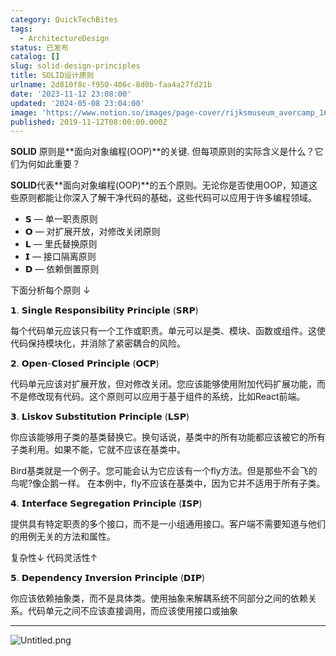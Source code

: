 ```yaml
---
category: QuickTechBites
tags:
  - ArchitectureDesign
status: 已发布
catalog: []
slug: solid-design-principles
title: SOLID设计原则
urlname: 2d810f8c-f950-406c-8d0b-faa4a27fd21b
date: '2023-11-12 23:08:00'
updated: '2024-05-08 23:04:00'
image: 'https://www.notion.so/images/page-cover/rijksmuseum_avercamp_1620.jpg'
published: 2019-11-12T08:00:00.000Z
---
```


**SOLID** 原则是**面向对象编程(OOP)**的关键. 但每项原则的实际含义是什么？它们为何如此重要？


**SOLID**代表**面向对象编程(OOP)**的五个原则。无论你是否使用OOP，知道这些原则都能让你深入了解干净代码的基础，这些代码可以应用于许多编程领域。

- 𝗦 — 单一职责原则
- 𝗢 — 对扩展开放，对修改关闭原则
- 𝗟 — 里氏替换原则
- 𝗜 — 接口隔离原则
- 𝗗 — 依赖倒置原则

下面分析每个原则 ↓


𝟭. 𝗦𝗶𝗻𝗴𝗹𝗲 𝗥𝗲𝘀𝗽𝗼𝗻𝘀𝗶𝗯𝗶𝗹𝗶𝘁𝘆 𝗣𝗿𝗶𝗻𝗰𝗶𝗽𝗹𝗲 (𝗦𝗥𝗣)


每个代码单元应该只有一个工作或职责。单元可以是类、模块、函数或组件。这使代码保持模块化，并消除了紧密耦合的风险。


𝟮. 𝗢𝗽𝗲𝗻-𝗖𝗹𝗼𝘀𝗲𝗱 𝗣𝗿𝗶𝗻𝗰𝗶𝗽𝗹𝗲 (𝗢𝗖𝗣)


代码单元应该对扩展开放，但对修改关闭。您应该能够使用附加代码扩展功能，而不是修改现有代码。这个原则可以应用于基于组件的系统，比如React前端。


𝟯. 𝗟𝗶𝘀𝗸𝗼𝘃 𝗦𝘂𝗯𝘀𝘁𝗶𝘁𝘂𝘁𝗶𝗼𝗻 𝗣𝗿𝗶𝗻𝗰𝗶𝗽𝗹𝗲 (𝗟𝗦𝗣)


你应该能够用子类的基类替换它。换句话说，基类中的所有功能都应该被它的所有子类利用。如果不能，它就不应该在基类中。


Bird基类就是一个例子。您可能会认为它应该有一个fly方法。但是那些不会飞的鸟呢?像企鹅一样。
在本例中，fly不应该在基类中，因为它并不适用于所有子类。


𝟰. 𝗜𝗻𝘁𝗲𝗿𝗳𝗮𝗰𝗲 𝗦𝗲𝗴𝗿𝗲𝗴𝗮𝘁𝗶𝗼𝗻 𝗣𝗿𝗶𝗻𝗰𝗶𝗽𝗹𝗲 (𝗜𝗦𝗣)


提供具有特定职责的多个接口，而不是一小组通用接口。客户端不需要知道与他们的用例无关的方法和属性。


复杂性↓
代码灵活性↑


𝟱. 𝗗𝗲𝗽𝗲𝗻𝗱𝗲𝗻𝗰𝘆 𝗜𝗻𝘃𝗲𝗿𝘀𝗶𝗼𝗻 𝗣𝗿𝗶𝗻𝗰𝗶𝗽𝗹𝗲 (𝗗𝗜𝗣)


你应该依赖抽象类，而不是具体类。使用抽象来解耦系统不同部分之间的依赖关系。代码单元之间不应该直接调用，而应该使用接口或抽象


---


![Untitled.png](https://prod-files-secure.s3.us-west-2.amazonaws.com/5d24fe63-e567-4804-86f9-9fdc62e13082/6fc4afd3-478b-4aaf-9884-0a3f8e406a71/Untitled.png?X-Amz-Algorithm=AWS4-HMAC-SHA256&X-Amz-Content-Sha256=UNSIGNED-PAYLOAD&X-Amz-Credential=ASIAZI2LB466Z4XKYTEG%2F20250207%2Fus-west-2%2Fs3%2Faws4_request&X-Amz-Date=20250207T213257Z&X-Amz-Expires=3600&X-Amz-Security-Token=IQoJb3JpZ2luX2VjEGQaCXVzLXdlc3QtMiJGMEQCICvfS%2Brx7TjaAqtvA02VUzaqOAcywlz6PLMhGq28BmRpAiApJvQPk0xsg8tYgM3w8KuBf%2F8dZyrbmADsBC2YqiB3mSr%2FAwh9EAAaDDYzNzQyMzE4MzgwNSIMblLCp%2BCcBowlvXLfKtwDHeK1O1dv4uDokI13CyJioF4RmN0XaZauP3eeHY5RLJfJZ5%2BNwDqW8e29hMnlyzomhuAKGgG9tzbJmho4cdHiIkpVAo4A1BqNP%2BY70QWMMpG5P1XRrgrj442FBRIaw2llMZa%2BUv7ER8mMkdTHs3omqcVstfAMPz0cXVb9nJyE8rC4NWKhC7Rfht%2BgilICj0UKzwQ04RXhXWxUYhEGGXkkkE7XWhf2TVvUhvxPxu1TENO6G5mR0agNPYHPhLCYCW8M16n2iuFJ1LE5vdW5tpZQSfvQt%2F6u3Szck1rUgjVqB%2FjOcU20uU5A3ZKjqRILEf%2BwIyqhI7iYTcvEKjSg44zLQVZpAYfIXNnUb0MbOW8cPHoWPlutqLc44AyE9bPYMmie6ZY%2BonMvht6ge8KmogbkSfj1xVvFdmAUKmwSUIwV8E0xzloRZcXmfOTR0McUg1bTH4H8hv9SVtHpA8EUFZGiBh7DLUsk5aPo%2FAzC%2BJ5iBxFGbV0cphGJzccjdMn7zY9UMe17dWeXoAP0i6TKDLUYyy5%2BAD0LcFby0JYb9deaHEBxuql1z7%2FOXrNs%2Bs5%2BnGY5EtgOknxpEtyVHmhlffyBs3U8CMYI7TcXs0tKDxSQcqg2hYhztq9w81D02LUwn9KZvQY6pgG4Vv9ds1rQwwkCiUW9x4ZOjYK6CsxAR0r7AvaS5m2ROQpYJb71ebOGJv9UxDsN7XqbiU2UcRtjfGzYKpFREG8FoYwvNuMsbyg4zABTIB5%2FUTOrPd7afr57GGueb9qc7xpFobESqZ0ctQ9bJPfsk%2FlSAoSFlliDIcryXKAnWo6WdeADKGOoYdtgKfErNhc9EZ7dDputWGZLjSSjPQ4M7w3MQBdG3hqk&X-Amz-Signature=9a8e72ff806a137aca29614839690cf7316b3c70f7012433b0e2bc7d2353f597&X-Amz-SignedHeaders=host&x-id=GetObject)

